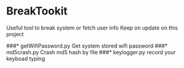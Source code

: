 # BreakTookit
Useful tool to break system or fetch user info
Keep on update on this project

###* getWifiPassword.py      Get system stored wifi password
###* md5crash.py     Crash md5 hash by file
###* keylogger.py        record your keyboad typing